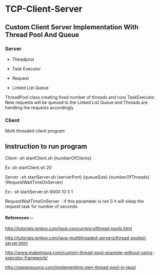 # TCP-Client-Server

<h2>Custom Client Server Implementation With Thread Pool And Queue</h2>

<h3>Server</h3>

* Theadpool

* Task Executor

* Request

* Linked List Queue

ThreadPool class creating fixed number of threads and runs TaskExecutor. New requests will be queued to the Linked List Queue and Threads are handling the requests accordingly

<h3>Client</h3>

Multi threaded client program

<h2>Instruction to run program</h2>

Client -sh startClient.sh {numberOfClients}

Ex :sh startClient.sh 20

Server -sh startServer.sh {serverPort} {queueSize} {numberOfThreads} {RequestWaitTimeOnServer}

Ex:- sh startServer.sh 9000 10 5 1

RequestWaitTimeOnServer - if this parameter is not 0 it will sleep the request task for number of seconds.


<h4>References :- </h4>

http://tutorials.jenkov.com/java-concurrency/thread-pools.html

http://tutorials.jenkov.com/java-multithreaded-servers/thread-pooled-server.html

http://www.makeinjava.com/custom-thread-pool-example-without-using-executor-framework/

http://oppansource.com/implementing-own-thread-pool-in-java/
